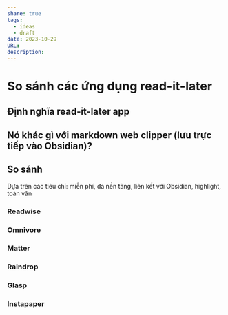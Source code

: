 ```yaml
---
share: true
tags:
  - ideas
  - draft
date: 2023-10-29
URL: 
description: 
---
```


# So sánh các ứng dụng read-it-later

## Định nghĩa read-it-later app

## Nó khác gì với markdown web clipper (lưu trực tiếp vào Obsidian)?

## So sánh

Dựa trên các tiêu chí: miễn phí, đa nền tảng, liên kết với Obsidian, highlight, toàn văn

### Readwise

### Omnivore

### Matter

### Raindrop

### Glasp

### Instapaper

